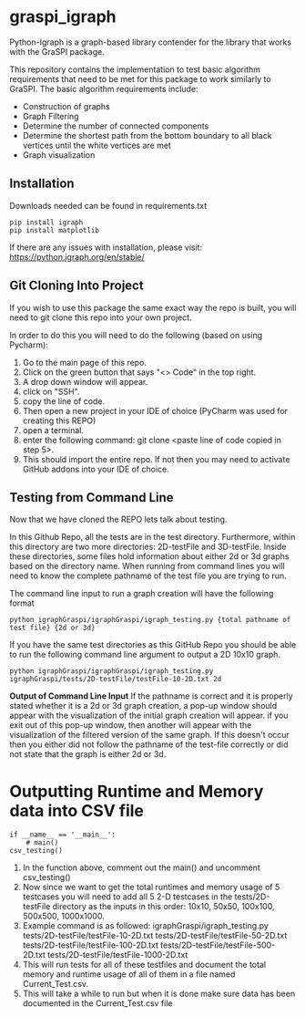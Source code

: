 # graspi_igraph

Python-Igraph is a graph-based library contender for the library that works with the GraSPI package. 

This repository contains the implementation to test basic algorithm requirements that need to be met for this package to work similarly to GraSPI.
The basic algorithm requirements include:
  -  Construction of graphs
  -  Graph Filtering
  -  Determine the number of connected components
  -  Determine the shortest path from the bottom boundary to all black vertices until the white vertices are met
  -  Graph visualization

## Installation
Downloads needed can be found in requirements.txt
```
pip install igraph 
pip install matplotlib
```
  If there are any issues with installation, please visit: https://python.igraph.org/en/stable/

## Git Cloning Into Project 
If you wish to use this package the same exact way the repo is built, you will need to git clone this repo into your own project.

In order to do this you will need to do the following (based on using Pycharm):
1. Go to the main page of this repo.
2. Click on the green button that says "<> Code" in the top right.
3. A drop down window will appear.
4. click on "SSH".
5. copy the line of code.
6. Then open a new project in your IDE of choice (PyCharm was used for creating this REPO)
7. open a terminal.
8. enter the following command: git clone <paste line of code copied in step 5>.
9. This should import the entire repo. If not then you may need to activate GitHub addons into your IDE of choice.
## Testing from Command Line
Now that we have cloned the REPO lets talk about testing.

In this Github Repo, all the tests are in the test directory. Furthermore, within this directory are two more directories: 2D-testFile and 3D-testFile.
Inside these directories, some files hold information about either 2d or 3d graphs based on the directory name. 
When running from command lines you will need to know the complete pathname of the test file you are trying to run.

The command line input to run a graph creation will have the following format
```
python igraphGraspi/igraphGraspi/igraph_testing.py {total pathname of test file} {2d or 3d}
```
If you have the same test directories as this GitHub Repo you should be able to run the following command line argument to output a 2D 10x10 graph.
```
python igraphGraspi/igraphGraspi/igraph_testing.py igraphGraspi/tests/2D-testFile/testFile-10-2D.txt 2d

```
**Output of Command Line Input**
If the pathname is correct and it is properly stated whether it is a 2d or 3d graph creation, a pop-up window should appear with the visualization of the initial graph creation will appear. 
if you exit out of this pop-up window, then another will appear with the visualization of the filtered version of the same graph. 
If this doesn't occur then you either did not follow the pathname of the test-file correctly or did not state that the graph is either 2d or 3d. 
 
# Outputting Runtime and Memory data into CSV file
```
if __name__ == '__main__':
    # main()
csv_testing()
```
1. In the function above, comment out the main() and uncomment csv_testing()
2. Now since we want to get the total runtimes and memory usage of 5 testcases you will need to add all 5 2-D testcases in the tests/2D-testFile directory as the inputs in this order: 10x10, 50x50, 100x100, 500x500, 1000x1000.
3. Example command is as followed: igraphGraspi/igraph_testing.py tests/2D-testFile/testFile-10-2D.txt tests/2D-testFile/testFile-50-2D.txt tests/2D-testFile/testFile-100-2D.txt tests/2D-testFile/testFile-500-2D.txt tests/2D-testFile/testFile-1000-2D.txt
4. This will run tests for all of these testfiles and document the total memory and runtime usage of all of them in a file named Current_Test.csv.
5. This will take a while to run but when it is done make sure data has been documented in the Current_Test.csv file


